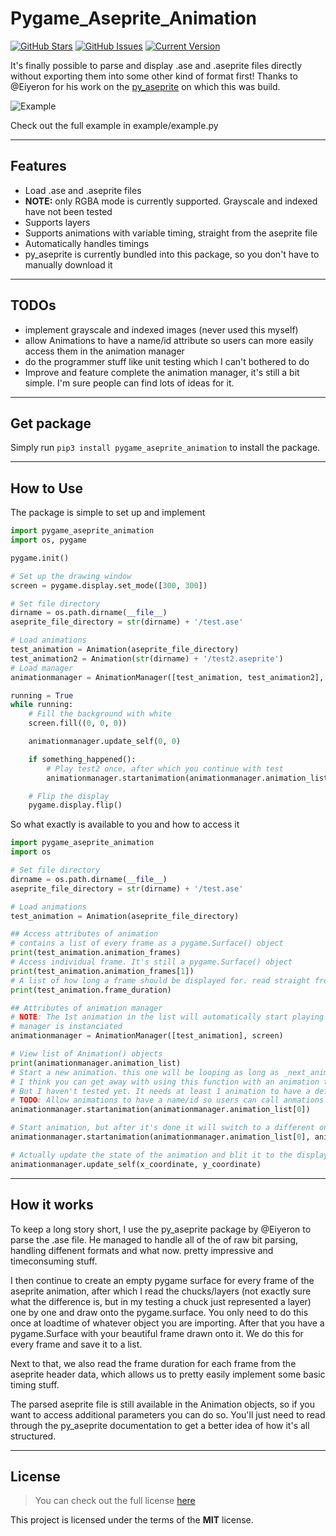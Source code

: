 Pygame_Aseprite_Animation
============
[![GitHub Stars](https://img.shields.io/github/stars/ISebSej/pygame_aseprite_animator.svg)](https://github.com/IgorAntun/node-chat/stargazers) [![GitHub Issues](https://img.shields.io/github/issues/ISebSej/pygame_aseprite_animator.svg)](https://github.com/IgorAntun/node-chat/issues) [![Current Version](https://img.shields.io/badge/version-0.0.7-yellow.svg)](https://github.com/IgorAntun/node-chat) 

It's finally possible to parse and display .ase and .aseprite files directly without exporting them into some other kind of format first! Thanks to @Eiyeron for his work on the [py_aseprite](https://github.com/Eiyeron/py_aseprite) on which this was build.


![Example](https://imgur.com/furklQN.gif)

Check out the full example in example/example.py

<!-- ---
## Buy me a coffee

Whether you use this project, have learned something from it, or just like it, please consider supporting it by buying me a coffee, so I can dedicate more time on open-source projects like this :)

<a href="https://www.buymeacoffee.com/igorantun" target="_blank"><img src="https://www.buymeacoffee.com/assets/img/custom_images/orange_img.png" alt="Buy Me A Coffee" style="height: auto !important;width: auto !important;" ></a> -->

---

## Features
- Load .ase and .aseprite files
- **NOTE:** only RGBA mode is currently supported. Grayscale and indexed have not been tested
- Supports layers
- Supports animations with variable timing, straight from the aseprite file
- Automatically handles timings
- py_aseprite is currently bundled into this package, so you don't have to manually download it

---

## TODOs
- implement grayscale and indexed images (never used this myself)
- allow Animations to have a name/id attribute so users can more easily access them in the animation manager
- do the programmer stuff like unit testing which I can't bothered to do
- Improve and feature complete the animation manager, it's still a bit simple. I'm sure people can find lots of ideas for it. 

---

## Get package
Simply run `pip3 install pygame_aseprite_animation` to install the package.

---
## How to Use

The package is  simple to set up and implement

```python
import pygame_aseprite_animation
import os, pygame

pygame.init()

# Set up the drawing window
screen = pygame.display.set_mode([300, 300])

# Set file directory
dirname = os.path.dirname(__file__)
aseprite_file_directory = str(dirname) + '/test.ase'

# Load animations
test_animation = Animation(aseprite_file_directory)
test_animation2 = Animation(str(dirname) + '/test2.aseprite')
# Load manager
animationmanager = AnimationManager([test_animation, test_animation2], screen)

running = True
while running:
    # Fill the background with white
    screen.fill((0, 0, 0))

    animationmanager.update_self(0, 0)

    if something_happened():
        # Play test2 once, after which you continue with test
        animationmanager.startanimation(animationmanager.animation_list[1], animationmanager.animation_list[0])

    # Flip the display
    pygame.display.flip()

```

So what exactly is available to you and how to access it

```python
import pygame_aseprite_animation
import os

# Set file directory
dirname = os.path.dirname(__file__)
aseprite_file_directory = str(dirname) + '/test.ase'

# Load animations
test_animation = Animation(aseprite_file_directory)

## Access attributes of animation
# contains a list of every frame as a pygame.Surface() object
print(test_animation.animation_frames)
# Access individual frame. It's still a pygame.Surface() object
print(test_animation.animation_frames[1])
# A list of how long a frame should be displayed for. read straight from the .ase file
print(test_animation.frame_duration)

## Attributes of animation manager
# NOTE: The 1st animation in the list will automatically start playing when the 
# manager is instanciated
animationmanager = AnimationManager([test_animation], screen)

# View list of Animation() objects 
print(animationmanager.animation_list)
# Start a new animation. this one will be looping as long as _next_animation is not set
# I think you can get away with using this function with an animation that is not in .animation list.
# But I haven't tested yet. It needs at least 1 animation to have a default state
# TODO: Allow animations to have a name/id so users can call anmations by name instead of by index in the list
animationmanager.startanimation(animationmanager.animation_list[0])

# Start animation, but after it's done it will switch to a different on
animationmanager.startanimation(animationmanager.animation_list[0], animationmanager.animation_list[1])

# Actually update the state of the animation and blit it to the display
animationmanager.update_self(x_coordinate, y_coordinate)
```

---

## How it works

To keep a long story short, I use the py_aseprite package by @Eiyeron to parse the .ase file. He managed to handle all of the of raw bit parsing, handling diffenent formats and what now. pretty impressive and timeconsuming stuff. 

I then continue to create an empty pygame surface for every frame of the aseprite animation, after which I read the chucks/layers (not exactly sure what the difference is, but in my testing a chuck just represented a layer) one by one and draw onto the pygame.surface. You only need to do this once at loadtime of whatever object you are importing. After that you have a pygame.Surface with your beautiful frame drawn onto it.
We do this for every frame and save it to a list. 

Next to that, we also read the frame duration for each frame from the aseprite header data, which allows us to pretty easily implement some basic timing stuff.

The parsed aseprite file is still available in the Animation objects, so if you want to access additional parameters you can do so. You'll just need to read through the py_aseprite documentation to get a better idea of how it's all structured. 


---

## License
>You can check out the full license [here](https://github.com/ISebSej/pygame_aseprite_animator/blob/main/LICENSE)

This project is licensed under the terms of the **MIT** license.